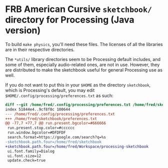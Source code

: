 # FRB American Cursive `sketchbook/` directory for Processing (Java version)

To build `make physics`, you'll need these files. The licenses of all the libraries are in their respective directories.

The `*utils/` library directories seem to be Processing default includes, and some of them, especially audio-related ones, are not in use. However, they are distributed to make the sketchbook useful for general Processing use as well.

If you do not want to put this in your `$HOME` as the directory `sketchbook`, which is Processing's default, you may edit `$HOME/.config/processing/preferences.txt` as such:

```diff
diff --git /home/fred/.config/processing/preferences.txt /home/fred/sketchbook/preferences.txt
index 51844e4..9cf8f0c 100644
--- /home/fred/.config/processing/preferences.txt
+++ /home/fred/sketchbook/preferences.txt
@@ -77,7 +77,7 @@ run.present.bgcolor=#666666
 run.present.stop.color=#cccccc
 run.window.bgcolor=#DFDFDF
 search.format=https://google.com/search?q=%s
-sketchbook.path.four=/home/fred/sketchbook
+sketchbook.path.four=/home/fred/Workspace/processing-sketchbook
 ui.font.family=Dialog
 ui.font.size=12
 update.check=true
```
